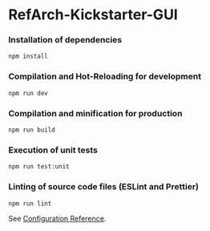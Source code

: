 # RefArch-Kickstarter-GUI

### Installation of dependencies
```
npm install
```
### Compilation and Hot-Reloading for development
```
npm run dev
```
### Compilation and minification for production
```
npm run build
```
### Execution of unit tests
```
npm run test:unit
```
### Linting of source code files (ESLint and Prettier)
```
npm run lint
```

See [Configuration Reference](https://vitejs.dev/config/).
